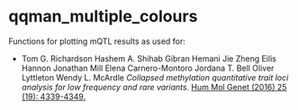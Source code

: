 # qqman_multiple_colours

Functions for plotting mQTL results as used for:

- Tom G. Richardson  Hashem A. Shihab  Gibran Hemani  Jie Zheng  Eilis Hannon Jonathan Mill  Elena Carnero-Montoro  Jordana T. Bell  Oliver Lyttleton Wendy L. McArdle *Collapsed methylation quantitative trait loci analysis for low frequency and rare variants.* [Hum Mol Genet (2016) 25 (19): 4339-4349.](https://doi.org/10.1093/hmg/ddw283)
